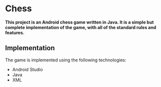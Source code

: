 <!-- <p align="center">
   <a href="https://github.com/4rju9/Smu"><img src="https://github.com/4rju9/Music-Verse/assets/63835760/edb8485f-6ce1-44fc-a8c3-8fd387a41152" alt="SMU"</a>
   <br>
   <br>
</p> -->
<h1>Chess</h1>
<b>This project is an Android chess game written in Java. It is a simple but complete implementation of the game, with all of the standard rules and features. </b>

## Implementation
The game is implemented using the following technologies:
   * Android Studio
   * Java
   * XML

<!-- ## Usage
<b>Disclaimer :</b>
* This app is not published on Playstore, you have to download this from
* Official website
* This GitHub Page
(after that downloading follow the steps below)


**Step 1** => Download the APK [Click To Download](https://index.4rju9.workers.dev/0:/timeTableApp/app-release.apk)

**Step 2** => Go to download section of your browser / Or find the APK file in your phone's storage

**Step 3** => Tap on the apk file to open and then click install

<b>Important :</b>
* Because the app is not published on Playstore, that's why the Playstore doesn't Recognise it
* Playstore will prompt something like that it doesn't recognise the app's developer
* which means i have not published the app on Playstore and they do not know about me and this app
* It's alright, whatever prompt the Playstore is showing, you have to just click okey/next.
* after you install it, it will show you that there's nothing wrong in the app, and it's totally safe.

**Step 4** => Run the app
* Create an account or Login into your account if you already have one
* Select your course and semester

No more steps, all done ✅ -->
